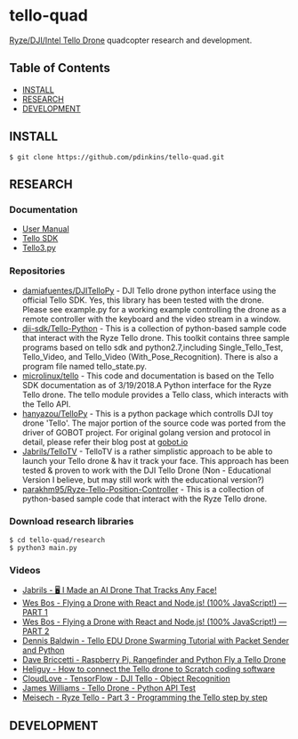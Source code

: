 # tello-quad
[Ryze/DJI/Intel Tello Drone](https://www.ryzerobotics.com/tello?utm_source=dji&utm_medium=store&utm_campaign=product_page)
quadcopter research and development.
## Table of Contents
- [INSTALL](#install)
- [RESEARCH](#research)
- [DEVELOPMENT](#development)
## INSTALL
```console
$ git clone https://github.com/pdinkins/tello-quad.git
```
## RESEARCH
### Documentation
- [User Manual](https://dl-cdn.ryzerobotics.com/downloads/Tello/20180404/Tello_User_Manual_V1.2_EN.pdf)
- [Tello SDK](https://terra-1-g.djicdn.com/2d4dce68897a46b19fc717f3576b7c6a/Tello%20%E7%BC%96%E7%A8%8B%E7%9B%B8%E5%85%B3/For%20Tello/Tello%20SDK%20Documentation%20EN_1.3_1122.pdf)
- [Tello3.py](https://terra-1-g.djicdn.com/2d4dce68897a46b19fc717f3576b7c6a/Tello%20%E7%BC%96%E7%A8%8B%E7%9B%B8%E5%85%B3/Both/Tello3(1).py)
### Repositories
- [damiafuentes/DJITelloPy](https://github.com/damiafuentes/DJITelloPy)
        - DJI Tello drone python interface using the official Tello SDK. Yes, this library has been tested with the drone. Please see example.py for a working example controlling the drone as a remote controller with the keyboard and the video stream in a window.
- [dji-sdk/Tello-Python](https://github.com/dji-sdk/Tello-Python)
        - This is a collection of python-based sample code that interact with the Ryze Tello drone. This toolkit contains three sample programs based on tello sdk and python2.7,including Single_Tello_Test, Tello_Video, and Tello_Video (With_Pose_Recognition). There is also a program file named tello_state.py.
- [microlinux/tello](https://github.com/microlinux/tello)
        - This code and documentation is based on the Tello SDK documentation as of 3/19/2018.A Python interface for the Ryze Tello drone. The tello module provides a Tello class, which interacts with the Tello API.
- [hanyazou/TelloPy](https://github.com/hanyazou/TelloPy)
        - This is a python package which controlls DJI toy drone 'Tello'. The major portion of the source code was ported from the driver of GOBOT project. For original golang version and protocol in detail, please refer their blog post at [gobot.io](https://gobot.io/blog/2018/04/20/hello-tello-hacking-drones-with-go)
- [Jabrils/TelloTV](https://github.com/Jabrils/TelloTV)
        - TelloTV is a rather simplistic approach to be able to launch your Tello drone & hav it track your face. This approach has been tested & proven to work with the DJI Tello Drone (Non - Educational Version I believe, but may still work with the educational version?)
- [parakhm95/Ryze-Tello-Position-Controller](https://github.com/parakhm95/Ryze-Tello-Position-Controller)
        - This is a collection of python-based sample code that interact with the Ryze Tello drone.
### Download research libraries
```console
$ cd tello-quad/research
$ python3 main.py
```
### Videos
- [Jabrils - 🖥️ I Made an AI Drone That Tracks Any Face!](https://www.youtube.com/watch?v=esw88_gKOpA&feature=youtu.be)
- [Wes Bos - Flying a Drone with React and Node.js! (100% JavaScript!) — PART 1](https://www.youtube.com/watch?v=JzFvGf7Ywkk)
- [Wes Bos - Flying a Drone with React and Node.js! (100% JavaScript!) — PART 2](https://www.youtube.com/watch?v=ozMwRq-IT2w)
- [Dennis Baldwin - Tello EDU Drone Swarming Tutorial with Packet Sender and Python](https://www.youtube.com/watch?v=cIsddY4SKgA)
- [Dave Briccetti - Raspberry Pi, Rangefinder and Python Fly a Tello Drone](https://www.youtube.com/watch?v=_dN_helpT0A)
- [Heliguy - How to connect the Tello drone to Scratch coding software](https://www.youtube.com/watch?v=-M7dCeb6fMY)
- [CloudLove - TensorFlow - DJI Tello - Object Recognition](https://www.youtube.com/watch?v=qmhspfHoPQU)
- [James Williams - Tello Drone - Python API Test ](https://www.youtube.com/watch?v=zFH_BkG6tBI)
- [Meisech - Ryze Tello - Part 3 - Programming the Tello step by step](https://www.youtube.com/watch?v=usxynMuEqEA)
## DEVELOPMENT